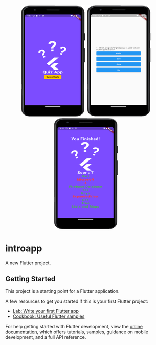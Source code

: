 
<p align="middle">
<img src="https://github.com/beyzakoser/flutter-workshops/blob/main/workshop5/img/homePage.png" width="200" height="350">
<img src="https://github.com/beyzakoser/flutter-workshops/blob/main/workshop5/img/questionPage.png" width="200" height="350">
<img src="https://github.com/beyzakoser/flutter-workshops/blob/main/workshop5/img/resultPage.png" width="200" height="350">
</p>



# introapp

A new Flutter project.

## Getting Started

This project is a starting point for a Flutter application.

A few resources to get you started if this is your first Flutter project:

- [Lab: Write your first Flutter app](https://docs.flutter.dev/get-started/codelab)
- [Cookbook: Useful Flutter samples](https://docs.flutter.dev/cookbook)

For help getting started with Flutter development, view the
[online documentation](https://docs.flutter.dev/), which offers tutorials,
samples, guidance on mobile development, and a full API reference.

